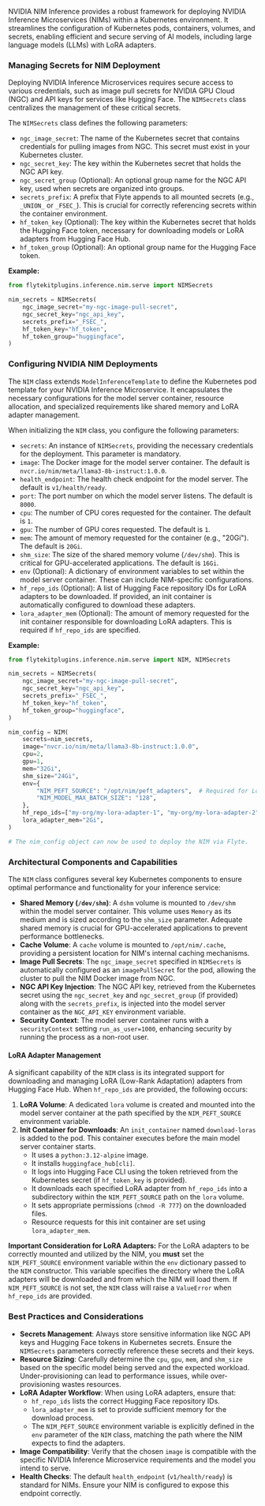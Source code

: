 
<!--
help_text: ''
key: summary_nvidia_nim_inference_b20cc3d3-8fa8-4a32-b630-cadf8e3e3884
modules:
- flytekitplugins.inference.nim.serve
questions_to_answer: []
type: summary

-->
NVIDIA NIM Inference provides a robust framework for deploying NVIDIA Inference Microservices (NIMs) within a Kubernetes environment. It streamlines the configuration of Kubernetes pods, containers, volumes, and secrets, enabling efficient and secure serving of AI models, including large language models (LLMs) with LoRA adapters.

### Managing Secrets for NIM Deployment

Deploying NVIDIA Inference Microservices requires secure access to various credentials, such as image pull secrets for NVIDIA GPU Cloud (NGC) and API keys for services like Hugging Face. The `NIMSecrets` class centralizes the management of these critical secrets.

The `NIMSecrets` class defines the following parameters:

*   `ngc_image_secret`: The name of the Kubernetes secret that contains credentials for pulling images from NGC. This secret must exist in your Kubernetes cluster.
*   `ngc_secret_key`: The key within the Kubernetes secret that holds the NGC API key.
*   `ngc_secret_group` (Optional): An optional group name for the NGC API key, used when secrets are organized into groups.
*   `secrets_prefix`: A prefix that Flyte appends to all mounted secrets (e.g., `_UNION_` or `_FSEC_`). This is crucial for correctly referencing secrets within the container environment.
*   `hf_token_key` (Optional): The key within the Kubernetes secret that holds the Hugging Face token, necessary for downloading models or LoRA adapters from Hugging Face Hub.
*   `hf_token_group` (Optional): An optional group name for the Hugging Face token.

**Example:**

```python
from flytekitplugins.inference.nim.serve import NIMSecrets

nim_secrets = NIMSecrets(
    ngc_image_secret="my-ngc-image-pull-secret",
    ngc_secret_key="ngc_api_key",
    secrets_prefix="_FSEC_",
    hf_token_key="hf_token",
    hf_token_group="huggingface",
)
```

### Configuring NVIDIA NIM Deployments

The `NIM` class extends `ModelInferenceTemplate` to define the Kubernetes pod template for your NVIDIA Inference Microservice. It encapsulates the necessary configurations for the model server container, resource allocation, and specialized requirements like shared memory and LoRA adapter management.

When initializing the `NIM` class, you configure the following parameters:

*   `secrets`: An instance of `NIMSecrets`, providing the necessary credentials for the deployment. This parameter is mandatory.
*   `image`: The Docker image for the model server container. The default is `nvcr.io/nim/meta/llama3-8b-instruct:1.0.0`.
*   `health_endpoint`: The health check endpoint for the model server. The default is `v1/health/ready`.
*   `port`: The port number on which the model server listens. The default is `8000`.
*   `cpu`: The number of CPU cores requested for the container. The default is `1`.
*   `gpu`: The number of GPU cores requested. The default is `1`.
*   `mem`: The amount of memory requested for the container (e.g., "20Gi"). The default is `20Gi`.
*   `shm_size`: The size of the shared memory volume (`/dev/shm`). This is critical for GPU-accelerated applications. The default is `16Gi`.
*   `env` (Optional): A dictionary of environment variables to set within the model server container. These can include NIM-specific configurations.
*   `hf_repo_ids` (Optional): A list of Hugging Face repository IDs for LoRA adapters to be downloaded. If provided, an init container is automatically configured to download these adapters.
*   `lora_adapter_mem` (Optional): The amount of memory requested for the init container responsible for downloading LoRA adapters. This is required if `hf_repo_ids` are specified.

**Example:**

```python
from flytekitplugins.inference.nim.serve import NIM, NIMSecrets

nim_secrets = NIMSecrets(
    ngc_image_secret="my-ngc-image-pull-secret",
    ngc_secret_key="ngc_api_key",
    secrets_prefix="_FSEC_",
    hf_token_key="hf_token",
    hf_token_group="huggingface",
)

nim_config = NIM(
    secrets=nim_secrets,
    image="nvcr.io/nim/meta/llama3-8b-instruct:1.0.0",
    cpu=2,
    gpu=1,
    mem="32Gi",
    shm_size="24Gi",
    env={
        "NIM_PEFT_SOURCE": "/opt/nim/peft_adapters",  # Required for LoRA adapters
        "NIM_MODEL_MAX_BATCH_SIZE": "128",
    },
    hf_repo_ids=["my-org/my-lora-adapter-1", "my-org/my-lora-adapter-2"],
    lora_adapter_mem="2Gi",
)

# The nim_config object can now be used to deploy the NIM via Flyte.
```

### Architectural Components and Capabilities

The `NIM` class configures several key Kubernetes components to ensure optimal performance and functionality for your inference service:

*   **Shared Memory (`/dev/shm`)**: A `dshm` volume is mounted to `/dev/shm` within the model server container. This volume uses `Memory` as its medium and is sized according to the `shm_size` parameter. Adequate shared memory is crucial for GPU-accelerated applications to prevent performance bottlenecks.
*   **Cache Volume**: A `cache` volume is mounted to `/opt/nim/.cache`, providing a persistent location for NIM's internal caching mechanisms.
*   **Image Pull Secrets**: The `ngc_image_secret` specified in `NIMSecrets` is automatically configured as an `imagePullSecret` for the pod, allowing the cluster to pull the NIM Docker image from NGC.
*   **NGC API Key Injection**: The NGC API key, retrieved from the Kubernetes secret using the `ngc_secret_key` and `ngc_secret_group` (if provided) along with the `secrets_prefix`, is injected into the model server container as the `NGC_API_KEY` environment variable.
*   **Security Context**: The model server container runs with a `securityContext` setting `run_as_user=1000`, enhancing security by running the process as a non-root user.

#### LoRA Adapter Management

A significant capability of the `NIM` class is its integrated support for downloading and managing LoRA (Low-Rank Adaptation) adapters from Hugging Face Hub. When `hf_repo_ids` are provided, the following occurs:

1.  **LoRA Volume**: A dedicated `lora` volume is created and mounted into the model server container at the path specified by the `NIM_PEFT_SOURCE` environment variable.
2.  **Init Container for Downloads**: An `init_container` named `download-loras` is added to the pod. This container executes before the main model server container starts.
    *   It uses a `python:3.12-alpine` image.
    *   It installs `huggingface_hub[cli]`.
    *   It logs into Hugging Face CLI using the token retrieved from the Kubernetes secret (if `hf_token_key` is provided).
    *   It downloads each specified LoRA adapter from `hf_repo_ids` into a subdirectory within the `NIM_PEFT_SOURCE` path on the `lora` volume.
    *   It sets appropriate permissions (`chmod -R 777`) on the downloaded files.
    *   Resource requests for this init container are set using `lora_adapter_mem`.

**Important Consideration for LoRA Adapters:**
For the LoRA adapters to be correctly mounted and utilized by the NIM, you **must** set the `NIM_PEFT_SOURCE` environment variable within the `env` dictionary passed to the `NIM` constructor. This variable specifies the directory where the LoRA adapters will be downloaded and from which the NIM will load them. If `NIM_PEFT_SOURCE` is not set, the `NIM` class will raise a `ValueError` when `hf_repo_ids` are provided.

### Best Practices and Considerations

*   **Secrets Management**: Always store sensitive information like NGC API keys and Hugging Face tokens in Kubernetes secrets. Ensure the `NIMSecrets` parameters correctly reference these secrets and their keys.
*   **Resource Sizing**: Carefully determine the `cpu`, `gpu`, `mem`, and `shm_size` based on the specific model being served and the expected workload. Under-provisioning can lead to performance issues, while over-provisioning wastes resources.
*   **LoRA Adapter Workflow**: When using LoRA adapters, ensure that:
    *   `hf_repo_ids` lists the correct Hugging Face repository IDs.
    *   `lora_adapter_mem` is set to provide sufficient memory for the download process.
    *   The `NIM_PEFT_SOURCE` environment variable is explicitly defined in the `env` parameter of the `NIM` class, matching the path where the NIM expects to find the adapters.
*   **Image Compatibility**: Verify that the chosen `image` is compatible with the specific NVIDIA Inference Microservice requirements and the model you intend to serve.
*   **Health Checks**: The default `health_endpoint` (`v1/health/ready`) is standard for NIMs. Ensure your NIM is configured to expose this endpoint correctly.
<!--
key: summary_nvidia_nim_inference_b20cc3d3-8fa8-4a32-b630-cadf8e3e3884
type: summary_end

-->
<!--
code_unit: flytekitplugins.inference.nim.examples.nim_model_serving
code_unit_type: class
help_text: ''
key: example_70e2827d-9f10-4228-b971-3565947a466b
type: example

-->